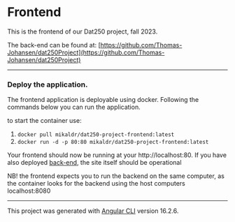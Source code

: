 # Frontend
This is the frontend of our Dat250 project, fall 2023.

The back-end can be found at: [https://github.com/Thomas-Johansen/dat250Project](https://github.com/Thomas-Johansen/dat250Project)

---

### Deploy the application.
The frontend application is deployable using docker. Following the commands below you can run the application.

to start the container use:
1. `docker pull mikaldr/dat250-project-frontend:latest`
2. `docker run -d -p 80:80 mikaldr/dat250-project-frontend:latest`

Your frontend should now be running at your http://localhost:80. If you have also
deployed [back-end](https://github.com/Thomas-Johansen/dat250Project), the site itself should be operational

NB! the frontend expects you to run the backend on the same computer, as the container looks for the backend using
the host computers localhost:8080

---

This project was generated with [Angular CLI](https://github.com/angular/angular-cli) version 16.2.6.
